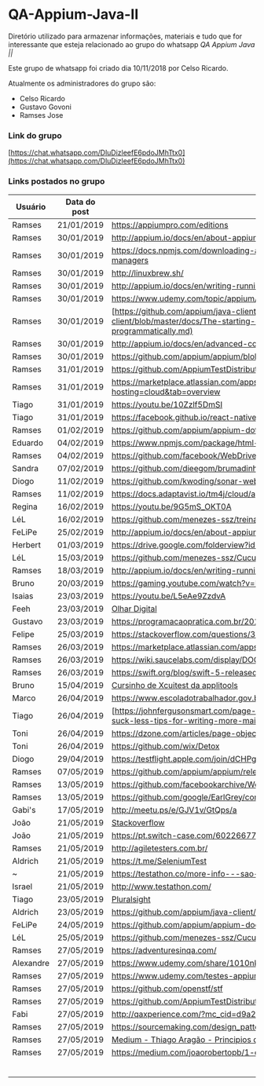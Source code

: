 # QA-Appium-Java-II
Diretório utilizado para armazenar informações, materiais e tudo que for interessante que esteja relacionado ao grupo do whatsapp *QA Appium Java ||*

Este grupo de whatsapp foi criado dia 10/11/2018 por Celso Ricardo.

Atualmente os administradores do grupo são:
- Celso Ricardo
- Gustavo Govoni
- Ramses Jose

### Link do grupo

[https://chat.whatsapp.com/DluDizleefE6pdoJMhTtx0](https://chat.whatsapp.com/DluDizleefE6pdoJMhTtx0)

### Links postados no grupo

|Usuário|Data do post|Informação|
|---|---|---|
|Ramses|21/01/2019|https://appiumpro.com/editions|
|Ramses|30/01/2019|http://appium.io/docs/en/about-appium/getting-started/|
|Ramses|30/01/2019|https://docs.npmjs.com/downloading-and-installing-node-js-and-npm#windows-node-version-managers|
|Ramses|30/01/2019|http://linuxbrew.sh/|
|Ramses|30/01/2019|http://appium.io/docs/en/writing-running-appium/server-args/|
|Ramses|30/01/2019|https://www.udemy.com/topic/appium/|
|Ramses|30/01/2019|[https://github.com/appium/java-client/blob/master/docs](https://github.com/appium/java-client/blob/master/docs/The-starting-of-an-app-using-Appium-node-server-started-programmatically.md)|
|Ramses|30/01/2019|http://appium.io/docs/en/advanced-concepts/parallel-tests/|
|Ramses|30/01/2019|https://github.com/appium/appium/blob/master/CHANGELOG.md|
|Ramses|31/01/2019|https://github.com/AppiumTestDistribution/AppiumTestDistribution|
|Ramses|31/01/2019|https://marketplace.atlassian.com/apps/1213259/test-management-for-jira?hosting=cloud&tab=overview|
|Tiago|31/01/2019|https://youtu.be/10Zzlf5DmSI|
|Tiago|31/01/2019|https://facebook.github.io/react-native/docs/accessibility|
|Ramses|01/02/2019|https://github.com/appium/appium-dotnet-driver/wiki/How-to-start-an-AppiumDriver-locally|
|Eduardo|04/02/2019|https://www.npmjs.com/package/html-reporter-mobile-test|
|Ramses|04/02/2019|https://github.com/facebook/WebDriverAgent/wiki/Class-Chain-Queries-Construction-Rules|
|Sandra|07/02/2019|https://github.com/dieegom/brumadinho_location|
|Diogo|11/02/2019|https://github.com/kwoding/sonar-webdriver-plugin|
|Ramses|11/02/2019|https://docs.adaptavist.io/tm4j/cloud/api/v2/#|
|Regina|16/02/2019|https://youtu.be/9G5mS_OKT0A|
|LéL|16/02/2019|https://github.com/menezes-ssz/treinamento-appium-java|
|FeLiPe|25/02/2019|http://appium.io/docs/en/about-appium/getting-started/#verifying-the-installation|
|Herbert|01/03/2019|https://drive.google.com/folderview?id=0B_09GivwOi5mZkRQbnJvYmtoaVU|
|LéL|15/03/2019|https://github.com/menezes-ssz/CucumberTestAndroidWithAppium|
|Ramses|18/03/2019|http://appium.io/docs/en/writing-running-appium/android/uiautomator-uiselector/|
|Bruno|20/03/2019|https://gaming.youtube.com/watch?v=KBGJjaG3bJs|
|Isaias|23/03/2019|https://youtu.be/L5eAe9ZzdvA|
|Feeh|23/03/2019|[Olhar Digital](https://olhardigital.com.br/noticia/startup-oferece-cursos-gratuitos-de-python-e-react/83983?fbclid=IwAR1apOVNb4yN6bZQlEt4bPSsG8JGw6YCGe1WwOlp3Cs68dNn4-bIu5-f7pw)|
|Gustavo|23/03/2019|https://programacaopratica.com.br/2019/03/23/250-cursos-gratuitos-da-udemy/|
|Felipe|25/03/2019|https://stackoverflow.com/questions/34538571/dcucumber-options-how-to-have-multiple-tags|
|Ramses|26/03/2019|https://marketplace.atlassian.com/apps/1214697/sauce-labs-for-jira?hosting=cloud&tab=overview|
|Ramses|26/03/2019|https://wiki.saucelabs.com/display/DOCS/Using+Sauce+Labs+with+Continuous+Integration+Platforms|
|Ramses|26/03/2019|https://swift.org/blog/swift-5-released/|
|Bruno|15/04/2019|[Cursinho de Xcuitest da applitools](https://testautomationu.applitools.com/introduction-to-ios-test-automation-with-xcuitest/?mkt_tok=eyJpIjoiWkRobE1tRTBNamcxTWpBMiIsInQiOiJVV2dCUlhUMnRaeHl2eUVhTWNzNFFkVmRVNDBqTjk3K09BVkZjYUlhRzQyQkV5M3lGQ1RlWFh5SDJwUXVhVTBhTEVMQ1RpYklNTFZkMmE0NkpsTWo4Z0hnXC9yNWlIWFE1cDEwb2VkY3JESEpFYWJ3eTZpZldXNURMcGZIWHdTNGcifQ%3D%3D)|
|Marco|26/04/2019|https://www.escoladotrabalhador.gov.br/cursos/|
|Tiago|26/04/2019|[https://johnfergusonsmart.com/page-objects...](https://johnfergusonsmart.com/page-objects-that-suck-less-tips-for-writing-more-maintainable-page-objects/)|
|Toni|26/04/2019|https://dzone.com/articles/page-objects-refactored-solid-steps-to-the-screenp|
|Toni|26/04/2019|https://github.com/wix/Detox|
|Diogo|29/04/2019|https://testflight.apple.com/join/dCHPgTEO|
|Ramses|07/05/2019|https://github.com/appium/appium/releases|
|Ramses|13/05/2019|https://github.com/facebookarchive/WebDriverAgent|
|Ramses|13/05/2019|https://github.com/google/EarlGrey/commits/earlgrey2|
|Gabi's|17/05/2019|http://meetu.ps/e/GJV1v/GtQps/a|
|João|21/05/2019|[Stackoverflow](https://pt.stackoverflow.com/questions/94620/qual-a-melhor-maneira-mais-r%C3%A1pida-de-ler-um-arquivo-de-um-servidor-web)|
|João|21/05/2019|https://pt.switch-case.com/60226677|
|Ramses|21/05/2019|http://agiletesters.com.br/|
|Aldrich|21/05/2019|https://t.me/SeleniumTest|
|~|21/05/2019|https://testathon.co/more-info---sao-paulo-10th-august/|
|Israel|21/05/2019|http://www.testathon.com/|
|Tiago|23/05/2019|[Pluralsight](https://www.pluralsight.com/guides/getting-started-with-page-object-pattern-for-your-selenium-tests?clickid=Qol2Fy0SPW5ZwtN1mqSMJU4yUkl3bMSB2Stlzg0&irgwc=1&mpid=27795&utm_source=impactradius&utm_medium=digital_affiliate&utm_campaign=27795&aid=7010a000001xAKZAA2)|
|Aldrich|23/05/2019|https://github.com/appium/java-client/blob/master/docs/Page-objects.md|
|FeLiPe|24/05/2019|https://github.com/appium/appium-doctor/blob/master/README.md|
|LéL|25/05/2019|https://github.com/menezes-ssz/CucumberAndroidAndIosTestJava/blob/master/pom.xml|
|Ramses|27/05/2019|https://adventuresinqa.com/|
|Alexandre|27/05/2019|https://www.udemy.com/share/1010nkBEEec11QQXQ=/|
|Ramses|27/05/2019|https://www.udemy.com/testes-appium/|
|Ramses|27/05/2019|https://github.com/openstf/stf|
|Ramses|27/05/2019|https://github.com/AppiumTestDistribution/AppiumTestDistribution|
|Fabi|27/05/2019|http://qaxperience.com/?mc_cid=d9a29476d8&mc_eid=4b1ab39f18|
|Ramses|27/05/2019|https://sourcemaking.com/design_patterns|
|Ramses|27/05/2019|[Medium - Thiago Aragão - Principios da programação OO](https://medium.com/thiago-aragao/solid-princ%C3%ADpios-da-programa%C3%A7%C3%A3o-orientada-a-objetos-ba7e31d8fb25)|
|Ramses|27/05/2019|https://medium.com/joaorobertopb/1-clean-code-o-que-%C3%A9-porque-usar-1e4f9f4454c6|
|   |   |   |
|   |   |   |
|   |   |   |
|   |   |   |
|   |   |   |
|   |   |   |
